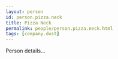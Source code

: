 ```yaml
---
layout: person
id: person.pizza.neck
title: Pizza Neck
permalink: people/person.pizza.neck.html
tags: [company.dust]
---
```


Person details...
